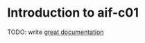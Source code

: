 # Introduction to aif-c01

TODO: write [great documentation](http://jacobian.org/writing/what-to-write/)
